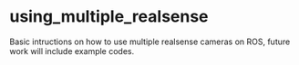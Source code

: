 # using_multiple_realsense
Basic intructions on how to use multiple realsense cameras on ROS, future work will include example codes.

